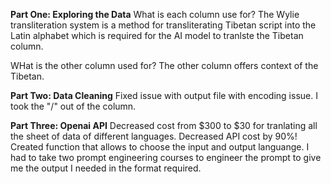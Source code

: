**Part One: Exploring the Data**
What is each column use for?
The Wylie transliteration system is a method for transliterating Tibetan script into the Latin alphabet which is required for the AI model to tranlste the Tibetan column.

WHat is the other column used for?
The other column offers context of the Tibetan.

**Part Two: Data Cleaning**
Fixed issue with output file with encoding issue.
I took the "/" out of the column.

**Part Three: Openai API**
Decreased cost from $300 to $30 for tranlating all the sheet of data of different languages.
Decreased API cost by 90%!
Created function that allows to choose the input and output languange. 
I had to take two prompt engineering courses to engineer the prompt to give me the output I needed in the format required.
